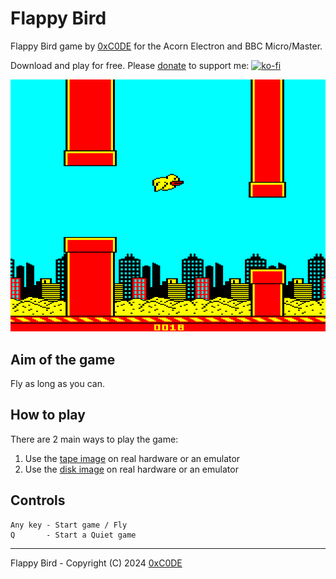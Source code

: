 # Flappy Bird

Flappy Bird game by [0xC0DE](https://twitter.com/0xC0DE6502) for the Acorn Electron and BBC Micro/Master.

Download and play for free. Please [donate](https://ko-fi.com/S6S33YYQ7) to support me: [![ko-fi](https://ko-fi.com/img/githubbutton_sm.svg)](https://ko-fi.com/S6S33YYQ7)

![Flappy Bird - Gameplay](https://github.com/0xC0DE6502/flappy-bird-releases/blob/main/res/screenshot1.png?raw=true)

## Aim of the game

Fly as long as you can.

## How to play

There are 2 main ways to play the game:
1. Use the [tape image](https://github.com/0xC0DE6502/flappy-bird-releases/raw/main/flappy-bird.uef) on real hardware or an emulator
2. Use the [disk image](https://github.com/0xC0DE6502/flappy-bird-releases/raw/main/flappy-bird.ssd) on real hardware or an emulator

## Controls

```
Any key - Start game / Fly
Q       - Start a Quiet game
```

---

Flappy Bird - Copyright (C) 2024 [0xC0DE](https://twitter.com/0xC0DE6502)  
